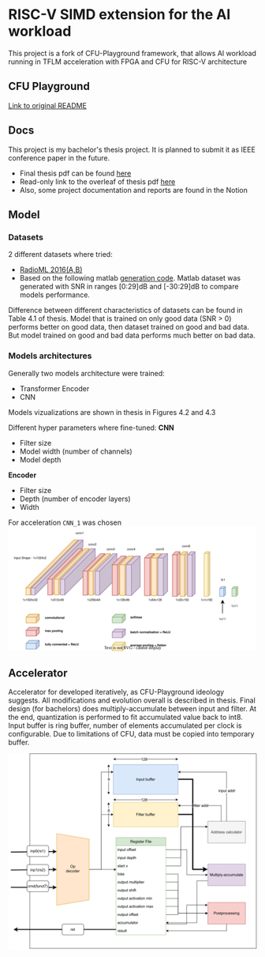 # RISC-V SIMD extension for the AI workload

This project is a fork of CFU-Playground framework, that allows AI workload running in TFLM acceleration with FPGA and CFU for RISC-V architecture 

## CFU Playground

[Link to original README](https://github.com/google/CFU-Playground)

## Docs
This project is my bachelor's thesis project. It is planned to submit it as IEEE conference paper in the future.

- Final thesis pdf can be found [here](/docs/Bachelor_Thesis_Pavlo_Hilei.pdf)
- Read-only link to the overleaf of thesis pdf [here](https://www.overleaf.com/read/sfmhvtrpgxpn)
- Also, some project documentation and reports are found in the Notion

## Model

### Datasets
2 different datasets where tried:
- [RadioML 2016(A,B)](https://www.deepsig.ai/datasets)
- Based on the following matlab [generation code](https://www.mathworks.com/help/deeplearning/ug/modulation-classification-with-deep-learning.html). Matlab dataset was generated with SNR in ranges \[0:29\]dB and \[-30:29\]dB to compare models performance. 

Difference between different characteristics of datasets can be found in Table 4.1 of thesis. 
Model that is trained on only good data (SNR > 0) performs better on good data, then dataset trained on good and bad data. But model trained on good and bad data performs much better on bad data.


### Models architectures
Generally two models architecture were trained:
- Transformer Encoder
- CNN

Models vizualizations are shown in thesis in Figures 4.2 and 4.3

Different hyper parameters where fine-tuned:
**CNN**
- Filter size
- Model width (number of channels)
- Model depth

**Encoder**
- Filter size
- Depth (number of encoder layers)
- Width

For acceleration `CNN_1` was chosen
![](/media/CNN_1_5.svg)

## Accelerator
Accelerator for developed iteratively, as CFU-Playground ideology suggests. 
All modifications and evolution overall is described in thesis. Final design (for bachelors) does multiply-accumulate between input and filter. At the end, quantization is performed to fit accumulated value back to int8. Input buffer is ring buffer, number of elements accumulated per clock is configurable. Due to limitations of CFU, data must be copied into temporary buffer. 

![](/media/cfu_v8_6.svg)